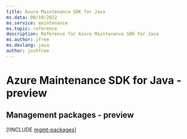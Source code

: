 ```yaml
---
title: Azure Maintenance SDK for Java
ms.data: 08/10/2022
ms.service: maintenance
ms.topic: reference
description: Reference for Azure Maintenance SDK for Java
ms.author: jfree
ms.devlang: java
author: joshfree
---
```

# Azure Maintenance SDK for Java - preview

## Management packages - preview
[!INCLUDE [mgmt-packages](maintenance-mgmt-index.md)]